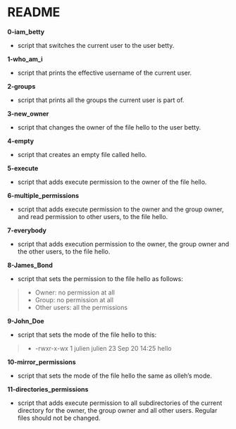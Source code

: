 # README

**0-iam_betty**
* script that switches the current user to the user betty.

**1-who_am_i**
* script that prints the effective username of the current user.

**2-groups**
* script that prints all the groups the current user is part of.

**3-new_owner**
* script that changes the owner of the file hello to the user betty.

**4-empty**
* script that creates an empty file called hello.

**5-execute**
* script that adds execute permission to the owner of the file hello.

**6-multiple_permissions**
* script that adds execute permission to the owner and the group owner, and read permission to other users, to the file hello.

**7-everybody**
* script that adds execution permission to the owner, the group owner and the other users, to the file hello.

**8-James_Bond**
* script that sets the permission to the file hello as follows:
> * Owner: no permission at all
> * Group: no permission at all
> * Other users: all the permissions

**9-John_Doe**
* script that sets the mode of the file hello to this:
> * -rwxr-x-wx 1 julien julien 23 Sep 20 14:25 hello

**10-mirror_permissions**
* script that sets the mode of the file hello the same as olleh’s mode.

**11-directories_permissions**
* script that adds execute permission to all subdirectories of the current directory for the owner, the group owner and all other users. Regular files should not be changed.
